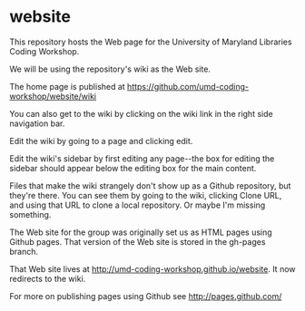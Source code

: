 website
=============================

This repository hosts the Web page for the University of Maryland Libraries Coding Workshop.

We will be using the repository's wiki as the Web site.

The home page is published at https://github.com/umd-coding-workshop/website/wiki 

You can also get to the wiki by clicking on the wiki link in the right side navigation bar.

Edit the wiki by going to a page and clicking edit. 

Edit the wiki's sidebar by first editing any page--the box for editing the sidebar should appear below the editing box for the main content.

Files that make the wiki strangely don't show up as a Github repository, but they're there. You can see them by going to the wiki, clicking Clone URL, and using that URL to clone a local repository. Or maybe I'm missing something.

The Web site for the group was originally set us as HTML pages using Github pages. That version of the Web site is stored in the gh-pages branch.

That Web site lives at http://umd-coding-workshop.github.io/website. It now redirects to the wiki.

For more on publishing pages using Github see http://pages.github.com/


